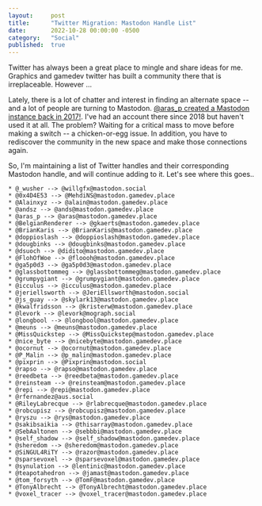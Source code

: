 ```yaml
---
layout: 	post
title:  	"Twitter Migration: Mastodon Handle List"
date:   	2022-10-28 00:00:00 -0500
category: 	"Social"
published:	true
---
```


Twitter has always been a great place to mingle and share ideas for me. Graphics and gamedev twitter has built a community there that is irreplaceable. However ...

Lately, there is a lot of chatter and interest in finding an alternate space -- and a lot of people are turning to Mastodon. [@aras_p created a Mastodon instance back in 2017!](https://aras-p.info/blog/2017/12/04/Gamedev-Mastodon-mastodon.gamedev.place/). I've had an account there since 2018 but haven't used it at all. The problem? Waiting for a critical mass to move before making a switch -- a chicken-or-egg issue. In addition, you have to rediscover the community in the new space and make those connections again.

So, I'm maintaining a list of Twitter handles and their corresponding Mastodon handle, and will continue adding to it. Let's see where this goes..

```
* @_wusher --> @willgfx@mastodon.social
* @0x4D4E53 --> @MehdiNS@mastodon.gamedev.place
* @Alainxyz --> @alain@mastodon.gamedev.place
* @andsz --> @ands@mastodon.gamedev.place
* @aras_p --> @aras@mastodon.gamedev.place
* @BelgianRenderer --> @gkaerts@mastodon.gamedev.place
* @BrianKaris --> @BrianKaris@mastodon.gamedev.place
* @doppioslash --> @doppioslash@mastodon.gamedev.place
* @dougbinks --> @dougbinks@mastodon.gamedev.place
* @dsuoch --> @didito@mastodon.gamedev.place
* @FlohOfWoe --> @floooh@mastodon.gamedev.place
* @ga5p0d3 --> @ga5p0d3@mastodon.gamedev.place
* @glassbottommeg --> @glassbottommeg@mastodon.gamedev.place
* @grumpygiant --> @grumpygiant@mastodon.gamedev.place
* @icculus --> @icculus@mastodon.gamedev.place
* @jeriellsworth --> @JeriEllsworth@mastodon.social
* @js_guay --> @skylark13@mastodon.gamedev.place
* @kwalfridsson --> @kristerw@mastodon.gamedev.place
* @levork --> @levork@mograph.social
* @longbool --> @longbool@mastodon.gamedev.place
* @meuns --> @meuns@mastodon.gamedev.place
* @MissQuickstep --> @MissQuickstep@mastodon.gamedev.place
* @nice_byte --> @nicebyte@mastodon.gamedev.place
* @ocornut --> @ocornut@mastodon.gamedev.place
* @P_Malin --> @p_malin@mastodon.gamedev.place
* @pixprin --> @Pixprin@mastodon.social
* @rapso --> @rapso@mastodon.gamedev.place
* @reedbeta --> @reedbeta@mastodon.gamedev.place
* @reinsteam --> @reinsteam@mastodon.gamedev.place
* @repi --> @repi@mastodon.gamedev.place
* @rfernandez@aus.social
* @RileyLabrecque --> @rlabrecque@mastodon.gamedev.place
* @robcupisz --> @robcupisz@mastodon.gamedev.place
* @ryszu --> @rys@mastodon.gamedev.place
* @sakibsaikia --> @thisarray@mastodon.gamedev.place
* @SebAaltonen --> @sebbbi@mastodon.gamedev.place
* @self_shadow --> @self_shadow@mastodon.gamedev.place
* @sheredom --> @sheredom@mastodon.gamedev.place
* @SiNGUL4RiTY --> @razor@mastodon.gamedev.place
* @sparsevoxel --> @sparsevoxel@mastodon.gamedev.place
* @synulation --> @lentinic@mastodon.gamedev.place
* @teapotahedron --> @jamast@mastodon.gamedev.place
* @tom_forsyth --> @TomF@mastodon.gamedev.place
* @TonyAlbrecht --> @TonyAlbrecht@mastodon.gamedev.place
* @voxel_tracer --> @voxel_tracer@mastodon.gamedev.place
```

